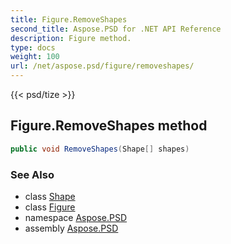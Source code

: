 ```yaml
---
title: Figure.RemoveShapes
second_title: Aspose.PSD for .NET API Reference
description: Figure method. 
type: docs
weight: 100
url: /net/aspose.psd/figure/removeshapes/
---
```

{{< psd/tize >}}
## Figure.RemoveShapes method

```csharp
public void RemoveShapes(Shape[] shapes)
```

### See Also

* class [Shape](../../shape/)
* class [Figure](../)
* namespace [Aspose.PSD](../../figure/)
* assembly [Aspose.PSD](../../../)


